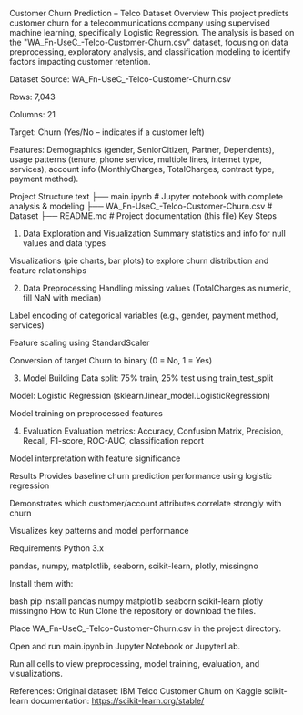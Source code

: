 Customer Churn Prediction – Telco Dataset
Overview
This project predicts customer churn for a telecommunications company using supervised machine learning, specifically Logistic Regression. The analysis is based on the "WA_Fn-UseC_-Telco-Customer-Churn.csv" dataset, focusing on data preprocessing, exploratory analysis, and classification modeling to identify factors impacting customer retention.

Dataset
Source: WA_Fn-UseC_-Telco-Customer-Churn.csv

Rows: 7,043

Columns: 21

Target: Churn (Yes/No – indicates if a customer left)

Features: Demographics (gender, SeniorCitizen, Partner, Dependents), usage patterns (tenure, phone service, multiple lines, internet type, services), account info (MonthlyCharges, TotalCharges, contract type, payment method).

Project Structure
text
├── main.ipynb                  # Jupyter notebook with complete analysis & modeling
├── WA_Fn-UseC_-Telco-Customer-Churn.csv  # Dataset
├── README.md                   # Project documentation (this file)
Key Steps
1. Data Exploration and Visualization
Summary statistics and info for null values and data types

Visualizations (pie charts, bar plots) to explore churn distribution and feature relationships

2. Data Preprocessing
Handling missing values (TotalCharges as numeric, fill NaN with median)

Label encoding of categorical variables (e.g., gender, payment method, services)

Feature scaling using StandardScaler

Conversion of target Churn to binary (0 = No, 1 = Yes)

3. Model Building
Data split: 75% train, 25% test using train_test_split

Model: Logistic Regression (sklearn.linear_model.LogisticRegression)

Model training on preprocessed features

4. Evaluation
Evaluation metrics: Accuracy, Confusion Matrix, Precision, Recall, F1-score, ROC-AUC, classification report

Model interpretation with feature significance

Results
Provides baseline churn prediction performance using logistic regression

Demonstrates which customer/account attributes correlate strongly with churn

Visualizes key patterns and model performance

Requirements
Python 3.x

pandas, numpy, matplotlib, seaborn, scikit-learn, plotly, missingno

Install them with:

bash
pip install pandas numpy matplotlib seaborn scikit-learn plotly missingno
How to Run
Clone the repository or download the files.

Place WA_Fn-UseC_-Telco-Customer-Churn.csv in the project directory.

Open and run main.ipynb in Jupyter Notebook or JupyterLab.

Run all cells to view preprocessing, model training, evaluation, and visualizations.

References:
Original dataset: IBM Telco Customer Churn on Kaggle
scikit-learn documentation: https://scikit-learn.org/stable/
